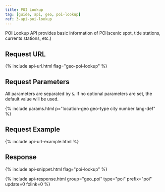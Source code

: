 ```yaml
---
title: POI Lookup
tag: [guide, api, geo, poi-lookup]
ref: 3-api-poi-lookup
---
```


POI Lookup API provides basic information of POI(scenic spot, tide stations, currents stations, etc.)

## Request URL

{% include api-url.html flag="geo-poi-lookup" %}

## Request Parameters

All parameters are separated by `&`. If no optional parameters are set, the default value will be used.

{% include params.html p="location-geo geo-type city number lang-def" %}

## Request Example

{% include api-url-example.html %}

## Response

{% include api-snippet.html flag="poi-lookup" %}

{% include api-response.html group="geo_poi" type="poi" prefix="poi" update=0 fxlink=0 %}